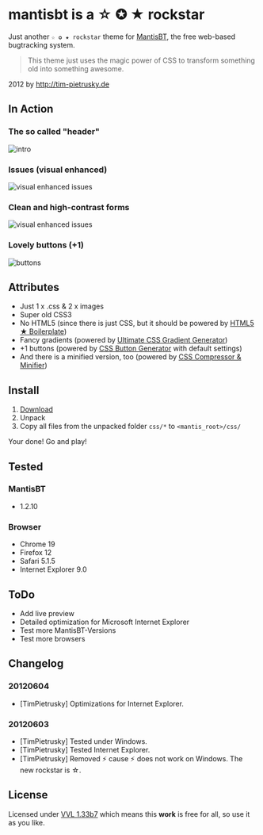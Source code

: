 # mantisbt is a ☆ ✪ ★ rockstar

Just another `☆ ✪ ★ rockstar` theme for [MantisBT](http://www.mantisbt.org/), the free web-based bugtracking system.

> This theme just uses the magic power of CSS to transform something old into something awesome.


2012 by http://tim-pietrusky.de


## In Action

### The so called "header"
![intro](http://tim-pietrusky.de/img/mantisbt_is_a_rockstar_intro.png)

### Issues (visual enhanced)
![visual enhanced issues](http://tim-pietrusky.de/img/mantisbt_is_a_rockstar_visual_enhanced_issues.png?VERSION=3)

### Clean and high-contrast forms
![visual enhanced issues](http://tim-pietrusky.de/img/mantisbt_is_a_rockstar_form.png)

### Lovely buttons (+1)
![buttons](http://tim-pietrusky.de/img/mantisbt_is_a_rockstar_buttons.png)


## Attributes

 * Just 1 x .css & 2 x images
 * Super old CSS3
 * No HTML5 (since there is just CSS, but it should be powered by [HTML5 ★ Boilerplate](http://html5boilerplate.com))
 * Fancy gradients (powered by [Ultimate CSS Gradient Generator](http://www.colorzilla.com/gradient-editor/))
 * +1 buttons (powered by [CSS Button Generator](http://cssbuttongenerator.com) with default settings)
 * And there is a minified version, too (powered by [CSS Compressor & Minifier](http://www.minifycss.com/css-compressor))


## Install

1. [Download](http://github.com/TimPietrusky/mantisbt-is-a-rockstar/zipball/master)
2. Unpack
3. Copy all files from the unpacked folder `css/*` to `<mantis_root>/css/`

Your done! Go and play!

## Tested

### MantisBT

 * 1.2.10

### Browser

 * Chrome 19
 * Firefox 12
 * Safari 5.1.5
 * Internet Explorer 9.0


## ToDo

 * Add live preview
 * Detailed optimization for Microsoft Internet Explorer
 * Test more MantisBT-Versions
 * Test more browsers

## Changelog


### 20120604
 - [TimPietrusky] Optimizations for Internet Explorer.

### 20120603
 - [TimPietrusky] Tested under Windows.
 - [TimPietrusky] Tested Internet Explorer.
 - [TimPietrusky] Removed ⚡ cause ⚡ does not work on Windows. The new rockstar is ☆.


## License

Licensed under [VVL 1.33b7](http://tim-pietrusky.de/license) which means this **work** is free for all, so use it as you like.